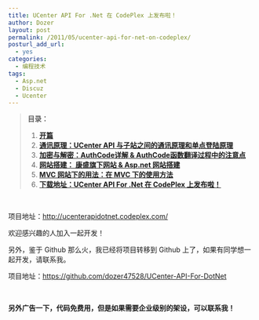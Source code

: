 ```yaml
---
title: UCenter API For .Net 在 CodePlex 上发布啦！
author: Dozer
layout: post
permalink: /2011/05/ucenter-api-for-net-on-codeplex/
posturl_add_url:
  - yes
categories:
  - 编程技术
tags:
  - Asp.net
  - Discuz
  - Ucenter
---
```

> **目录：**
> 
> 1.  <a href="/2011/01/ucenter-api-in-depth-1st/" target="_blank"><strong>开篇</strong></a>
> 2.  <a href="/2011/01/ucenter-api-in-depth-2nd/" target="_blank"><strong>通讯原理：UCenter API 与子站之间的通讯原理和单点登陆原理</strong></a>
> 3.  <a href="/2011/01/ucenter-api-in-depth-3rd/" target="_blank"><strong>加密与解密：AuthCode详解 & AuthCode函数翻译过程中的注意点</strong></a>
> 4.  **<a href="/2011/02/ucenter-api-in-depth-4th/" target="_blank">网站搭建： 康盛旗下网站 & Asp.net 网站搭建</a>**
> 5.  **<a href="/2011/04/ucenter-api-in-depth-5th/" target="_blank">MVC 网站下的用法：在 MVC 下的使用方法</a>**
> 6.  **<a href="/2011/05/ucenter-api-for-net-on-codeplex/" target="_blank">下载地址：UCenter API For .Net 在 CodePlex 上发布啦！</a>**

&nbsp;

项目地址：<http://ucenterapidotnet.codeplex.com/>

欢迎感兴趣的人加入一起开发！

另外，鉴于 Github 那么火，我已经将项目转移到 Github 上了，如果有同学想一起开发，请联系我。

项目地址：<https://github.com/dozer47528/UCenter-API-For-DotNet>

&nbsp;

**另外广告一下，代码免费用，但是如果需要企业级别的架设，可以联系我！**

